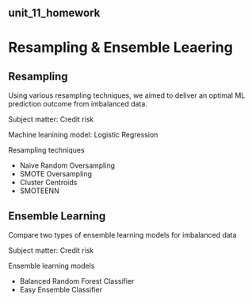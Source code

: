 ## unit_11_homework
# Resampling & Ensemble Leaering

## Resampling
Using various resampling techniques, we aimed to deliver an optimal ML prediction outcome from imbalanced data.

Subject matter: Credit risk

Machine leanining model: Logistic Regression

Resampling techniques
- Naive Random Oversampling<br />
- SMOTE Oversampling<br />
- Cluster Centroids<br />
- SMOTEENN<br />

## Ensemble Learning
Compare two types of ensemble learning models for imbalanced data

Subject matter: Credit risk

Ensemble learning models
- Balanced Random Forest Classifier<br />
- Easy Ensemble Classifier<br />

